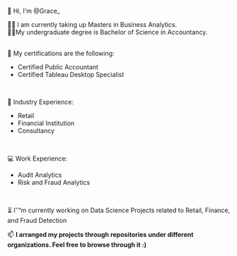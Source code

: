 👋 Hi, I'm @Grace_

🧑‍🎓 I am currently taking up Masters in Business Analytics. <br>
🧑‍🎓My undergraduate degree is Bachelor of Science in Accountancy. <br>
<br>

🧣 My certifications are the following:
- Certified Public Accountant <br>
- Certified Tableau Desktop Specialist
<br>

🌱 Industry Experience:
- Retail
- Financial Institution
- Consultancy
<br>

💻 Work Experience:
- Audit Analytics
- Risk and Fraud Analytics
<br>

⏳ I'™m currently working on Data Science Projects related to Retail, Finance, and Fraud Detection

📫 **I arranged my projects through repositories under different organizations. Feel free to browse through it :)**

<!---
InsightInspector/InsightInspector is a âœ¨ special âœ¨ repository because its `README.md` (this file) appears on your GitHub profile.
You can click the Preview link to take a look at your changes.
--->
